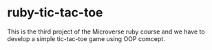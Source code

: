 # ruby-tic-tac-toe
This is the third project of the Microverse ruby course and we have to develop a simple tic-tac-toe game using OOP comcept.
